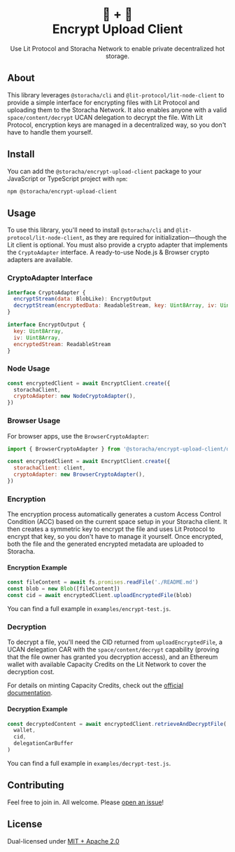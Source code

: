 <h1 align="center">🐔 + 🔑<br/>Encrypt Upload Client</h1>
<p align="center">Use Lit Protocol and Storacha Network to enable private decentralized hot storage.</a></p>

## About

This library leverages `@storacha/cli` and `@lit-protocol/lit-node-client` to provide a simple interface for encrypting files with Lit Protocol and uploading them to the Storacha Network. It also enables anyone with a valid `space/content/decrypt` UCAN delegation to decrypt the file. With Lit Protocol, encryption keys are managed in a decentralized way, so you don't have to handle them yourself.

## Install

You can add the `@storacha/encrypt-upload-client` package to your JavaScript or TypeScript project with `npm`:

```sh
npm @storacha/encrypt-upload-client
```

## Usage

To use this library, you'll need to install `@storacha/cli` and `@lit-protocol/lit-node-client`, as they are required for initialization—though the Lit client is optional. You must also provide a crypto adapter that implements the `CryptoAdapter` interface. A ready-to-use Node.js & Browser crypto adapters are available.

### CryptoAdapter Interface

```js
interface CryptoAdapter {
  encryptStream(data: BlobLike): EncryptOutput
  decryptStream(encryptedData: ReadableStream, key: Uint8Array, iv: Uint8Array): ReadableStream
}

interface EncryptOutput {
  key: Uint8Array,
  iv: Uint8Array,
  encryptedStream: ReadableStream
}
```

### Node Usage

```js
const encryptedClient = await EncryptClient.create({
  storachaClient,
  cryptoAdapter: new NodeCryptoAdapter(),
})
```

### Browser Usage

For browser apps, use the `BrowserCryptoAdapter`:

```js
import { BrowserCryptoAdapter } from '@storacha/encrypt-upload-client/dist/crypto-adapters/browser-crypto-adapter.js'

const encryptedClient = await EncryptClient.create({
  storachaClient: client,
  cryptoAdapter: new BrowserCryptoAdapter(),
})
```

### Encryption

The encryption process automatically generates a custom Access Control Condition (ACC) based on the current space setup in your Storacha client. It then creates a symmetric key to encrypt the file and uses Lit Protocol to encrypt that key, so you don't have to manage it yourself. Once encrypted, both the file and the generated encrypted metadata are uploaded to Storacha.

#### Encryption Example

```js
const fileContent = await fs.promises.readFile('./README.md')
const blob = new Blob([fileContent])
const cid = await encryptedClient.uploadEncryptedFile(blob)
```

You can find a full example in `examples/encrypt-test.js`.

### Decryption

To decrypt a file, you'll need the CID returned from `uploadEncryptedFile`, a UCAN delegation CAR with the `space/content/decrypt` capability (proving that the file owner has granted you decryption access), and an Ethereum wallet with available Capacity Credits on the Lit Network to cover the decryption cost.

For details on minting Capacity Credits, check out the [official documentation](https://developer.litprotocol.com/concepts/capacity-credits-concept).

#### Decryption Example

```js
const decryptedContent = await encryptedClient.retrieveAndDecryptFile(
  wallet,
  cid,
  delegationCarBuffer
)
```

You can find a full example in `examples/decrypt-test.js`.

## Contributing

Feel free to join in. All welcome. Please [open an issue](https://github.com/storacha/upload-service/issues)!

## License

Dual-licensed under [MIT + Apache 2.0](https://github.com/storacha/upload-service/blob/main/license.md)

